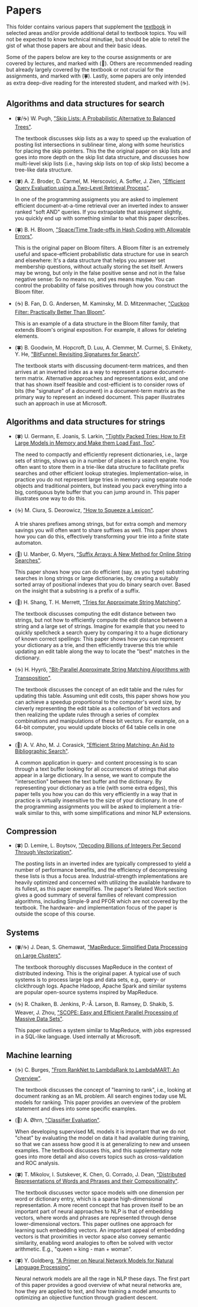 # Papers

This folder contains various papers that supplement the [textbook](https://nlp.stanford.edu/IR-book/information-retrieval-book.html) in selected areas and/or provide additional detail to textbook topics. You will not be expected to know technical minutiae, but should be able to retell the gist of what those papers are about and their basic ideas.

Some of the papers below are key to the course assignments or are covered by lectures, and marked with (🌟). Others are recommended reading but already largely covered by the textbook or not crucial for the assignments, and marked with (🍀). Lastly, some papers are only intended as extra deep-dive reading for the interested student, and marked with (☕).

## Algorithms and data structures for search

* (🍀/☕) W. Pugh, ["Skip Lists: A Probabilistic Alternative to Balanced Trees"](skip-lists.pdf).

  The textbook discusses skip lists as a way to speed up the evaluation of posting list intersections in sublinear time, along with some heuristics for placing the skip pointers. This the the original paper on skip lists and goes into more depth on the skip list data structure, and discusses how multi-level skip lists (i.e., having skip lists on top of skip lists) become a tree-like data structure.

* (🍀) A. Z. Broder, D. Carmel, M. Herscovici, A. Soffer, J. Zien, ["Efficient Query Evaluation using a Two-Level Retrieval Process"](efficient-query-evaluation.pdf).

  In one of the programming assigments you are asked to implement efficient document-at-a-time retrieval over an inverted index to answer ranked "soft AND" queries. If you extrapolate that assigment slightly, you quickly end up with something similar to what this paper describes.

* (🍀) B. H. Bloom, ["Space/Time Trade-offs in Hash Coding with Allowable Errors"](space-time-trade-offs-in-hash-coding-with-allowable-errors.pdf).

  This is the original paper on Bloom filters. A Bloom filter is an extremely useful and space-efficient probabilistic data structure for use in search and elsewhere: It's a data structure that helps you answer set membership questions, without actually storing the set itself. Anwers may be wrong, but only in the false positive sense and not in the false negative sense: So no means no, and yes means maybe. You can control the probability of false positives through how you construct the Bloom filter.

* (☕) B. Fan, D. G. Andersen, M. Kaminsky, M. D. Mitzenmacher, ["Cuckoo Filter: Practically Better Than Bloom"](cuckoo-filter-practically-better-than-bloom.pdf).

  This is an example of a data structure in the Bloom filter family, that extends Bloom's original exposition. For example, it allows for deleting elements.

* (🍀) B. Goodwin, M. Hopcroft, D. Luu, A. Clemmer, M. Curmei, S. Elnikety, Y. He, ["BitFunnel: Revisiting Signatures for Search"](bitfunnel-revisiting-signatures-for-search.pdf).

  The textbook starts with discussing document-term matrices, and then arrives at an inverted index as a way to represent a sparse document-term matrix. Alternative approaches and representations exist, and one that has shown itself feasible and cost-efficient is to consider rows of bits (the "signature" of a document) in a document-term matrix as the primary way to represent an indexed document. This paper illustrates such an approach in use at Microsoft.

## Algorithms and data structures for strings

* (🍀) U. Germann, E. Joanis, S. Larkin, ["Tightly Packed Tries: How to Fit Large Models in Memory and Make them Load Fast, Too"](tightly-packed-tries.pdf).

  The need to compactly and efficiently represent dictionaries, i.e., large sets of strings, shows up in a number of places in a search engine. You often want to store them in a trie-like data structure to facilitate prefix searches and other efficient lookup strategies. Implementation-wise, in practice you do not represent large tries in memory using separate node objects and traditional pointers, but instead you pack everything into a big, contiguous byte buffer that you can jump around in. This paper illustrates one way to do this.

* (☕) M. Ciura, S. Deorowicz, ["How to Squeeze a Lexicon"](how-to-squeeze-a-lexicon.pdf).

  A trie shares prefixes among strings, but for extra oomph and memory savings you will often want to share suffixes as well. This paper shows how you can do this, effectively transforming your trie into a finite state automaton.

* (🌟) U. Manber, G. Myers, ["Suffix Arrays: A New Method for Online String Searches"](suffix-arrays.pdf).

  This paper shows how you can do efficient (say, as you type) substring searches in long strings or large dictionaries, by creating a suitably sorted array of positional indexes that you do binary search over. Based on the insight that a substring is a prefix of a suffix.

* (🌟) H. Shang, T. H. Merrett, ["Tries for Approximate String Matching"](tries-for-approximate-string-matching.pdf).

  The textbook discusses computing the edit distance between two strings, but not how to efficiently compute the edit distance between a string and a large set of strings. Imagine for example that you need to quickly spellcheck a search query by comparing it to a huge dictionary of known correct spellings: This paper shows how you can represent your dictionary as a trie, and then efficiently traverse this trie while updating an edit table along the way to locate the "best" matches in the dictionary.

* (☕) H. Hyyrö, ["Bit-Parallel Approximate String Matching Algorithms with Transposition"](bit-parallel-approximate-string-matching.pdf).

  The textbook discusses the concept of an edit table and the rules for updating this table. Assuming unit edit costs, this paper shows how you can achieve a speedup proportional to the computer's word size, by cleverly representing the edit table as a collection of bit vectors and then realizing the update rules through a series of complex combinations and manipulations of these bit vectors. For example, on a 64-bit computer, you would update blocks of 64 table cells in one swoop.

* (🌟) A. V. Aho, M. J. Corasick, ["Efficient String Matching: An Aid to Bibliographic Search"](efficient-string-matching.pdf).

  A common application in query- and content processing is to scan through a text buffer looking for all occurrences of strings that also appear in a large dictionary. In a sense, we want to compute the "intersection" between the text buffer and the dictionary. By representing your dictionary as a trie (with some extra edges), this paper tells you how you can do this very efficiently in a way that in practice is virtually insensitive to the size of your dictionary. In one of the programming assignments you will be asked to implement a trie-walk similar to this, with some simplifications and minor NLP extensions.

## Compression

* (🍀) D. Lemire, L. Boytsov, ["Decoding Billions of Integers Per Second Through Vectorization"](decoding-billions-of-integers-per-second.pdf).

  The posting lists in an inverted index are typically compressed to yield a number of performance benefits, and the efficiency of decompressing these lists is thus a focus area. Industrial-strength implementations are heavily optimized and concerned with utilizing the available hardware to its fullest, as this paper exemplifies. The paper's Related Work section gives a good summary of several families of relevant compression algorithms, including Simple-9 and PFOR which are not covered by the textbook. The hardware- and implementation focus of the paper is outside the scope of this course.

## Systems

* (🍀/☕) J. Dean, S. Ghemawat, ["MapReduce: Simplified Data Processing on Large Clusters"](mapreduce-simplified-data-processing-on-large-clusters.pdf).

  The textbook thoroughly discusses MapReduce in the context of distributed indexing. This is the original paper. A typical use of such systems is to process large logs and data sets, e.g., query- or clickthrough logs. Apache Hadoop, Apache Spark and similar systems are popular open-source systems inspired by MapReduce.

* (☕) R. Chaiken, B. Jenkins, P.-Å. Larson, B. Ramsey, D. Shakib, S. Weaver, J. Zhou, ["SCOPE: Easy and Efficient Parallel Processing of Massive Data Sets"](scope-easy-and-efficient-parallel-processing.pdf).

  This paper outlines a system similar to MapReduce, with jobs expressed in a SQL-like language. Used internally at Microsoft.

## Machine learning

* (☕) C. Burges, ["From RankNet to LambdaRank to LambdaMART: An Overview"](from-ranknet-to-lambdarank-to-lambdamart.pdf).

  The textbook discusses the concept of "learning to rank", i.e., looking at document ranking as an ML problem. All search engines today use ML models for ranking. This paper provides an overview of the problem statement and dives into some specific examples. 

* (🌟) A. Øhrn, ["Classifier Evaluation"](classifier-evaluation.pdf).

  When developing supervised ML models it is important that we do not "cheat" by evaluating the model on data it had available during training, so that we can assess how good it is at generalizing to new and unseen examples. The textbook discusses this, and this supplementary note goes into more detail and also covers topics such as cross-validation and ROC analysis.

* (🍀) T. Mikolov, I. Sutskever, K. Chen, G. Corrado, J. Dean, ["Distributed Representations of Words and Phrases and their Compositionality"](distributed-representations-of-words-and-phrases-and-their-compositionality.pdf).

  The textbook discusses vector space models with one dimension per word or dictionary entry, which is a sparse high-dimensional representation. A more recent concept that has proven itself to be an important part of neural approaches to NLP is that of embedding vectors, where words and phrases are represented through dense lower-dimensional vectors. This paper outlines one approach for learning such embedding vectors. An important appeal of embedding vectors is that proximities in vector space also convey semantic similarity, enabling word analogies to often be solved with vector arithmetic. E.g., "queen ≈ king - man + woman".
  
* (🍀) Y. Goldberg, ["A Primer on Neural Network Models for Natural Language Processing"](a-primer-on-neural-network-models-for-natural-language-processing.pdf).

  Neural network models are all the rage in NLP these days. The first part of this paper provides a good overview of what neural networks are, how they are applied to text, and how training a model amounts to optimizing an objective function through gradient descent.
